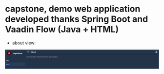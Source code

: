 # capstone, demo web application developed thanks Spring Boot and Vaadin Flow (Java + HTML)

* about view:

![capstone about view](https://github.com/paolomococci/enterprise-workshop/blob/main/screenshots/screenshot_capstone_about.png)
